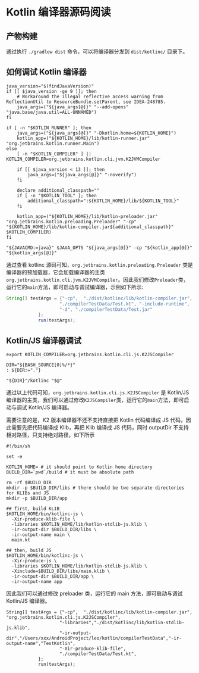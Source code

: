 # Kotlin 编译器源码阅读
## 产物构建
通过执行 `./gradlew dist` 命令，可以将编译器分发到 `dist/kotlinc/` 目录下。

## 如何调试 Kotlin 编译器
```
java_version="$(findJavaVersion)"
if [[ $java_version -ge 9 ]]; then
    # Workaround the illegal reflective access warning from ReflectionUtil to ResourceBundle.setParent, see IDEA-248785.
    java_args=("${java_args[@]}" "--add-opens" "java.base/java.util=ALL-UNNAMED")
fi

if [ -n "$KOTLIN_RUNNER" ]; then
    java_args=("${java_args[@]}" "-Dkotlin.home=${KOTLIN_HOME}")
    kotlin_app=("${KOTLIN_HOME}/lib/kotlin-runner.jar" "org.jetbrains.kotlin.runner.Main")
else
    [ -n "$KOTLIN_COMPILER" ] || KOTLIN_COMPILER=org.jetbrains.kotlin.cli.jvm.K2JVMCompiler

    if [[ $java_version < 13 ]]; then
        java_args=("${java_args[@]}" "-noverify")
    fi

    declare additional_classpath=""
    if [ -n "$KOTLIN_TOOL" ]; then
        additional_classpath=":${KOTLIN_HOME}/lib/${KOTLIN_TOOL}"
    fi

    kotlin_app=("${KOTLIN_HOME}/lib/kotlin-preloader.jar" "org.jetbrains.kotlin.preloading.Preloader" "-cp" "${KOTLIN_HOME}/lib/kotlin-compiler.jar${additional_classpath}" $KOTLIN_COMPILER)
fi

"${JAVACMD:=java}" $JAVA_OPTS "${java_args[@]}" -cp "${kotlin_app[@]}" "${kotlin_args[@]}"
```

通过查看 kotlinc 源码可知，`org.jetbrains.kotlin.preloading.Preloader` 类是编译器的预加载器，它会加载编译器的主类 `org.jetbrains.kotlin.cli.jvm.K2JVMCompiler`。因此我们修改`Preloader`类，运行它的`main`方法，即可启动与调试编译器，示例如下所示:

```java
String[] testArgs = {"-cp",  "./dist/kotlinc/lib/kotlin-compiler.jar", "org.jetbrains.kotlin.cli.jvm.K2JVMCompiler",
                    "./compilerTestData/Test.kt", "-include-runtime",
                    "-d", "./compilerTestData/Test.jar"
            };
            run(testArgs);
```

## Kotlin/JS 编译器调试
```
export KOTLIN_COMPILER=org.jetbrains.kotlin.cli.js.K2JSCompiler

DIR="${BASH_SOURCE[0]%/*}"
: ${DIR:="."}

"${DIR}"/kotlinc "$@"
```

通过以上代码可知，`org.jetbrains.kotlin.cli.js.K2JSCompiler` 是 Kotlin/JS 编译器的主类，我们可以通过修改`K2JSCompiler`类，运行它的`main`方法，即可启动与调试 Kotlin/JS 编译器。

需要注意的是，K2 版本编译器不还不支持直接把 Kotlin 代码编译成 JS 代码，因此需要先把代码编译成 Klib，再把 Klib 编译成 JS 代码，同时 outputDir 不支持相对路径，只支持绝对路径，如下所示

```
#!/bin/sh

set -e

KOTLIN_HOME= # it should point to Kotlin home directory
BUILD_DIR=`pwd`/build # it must be absolute path

rm -rf $BUILD_DIR
mkdir -p $BUILD_DIR/libs # there should be two separate directories for KLIBs and JS
mkdir -p $BUILD_DIR/app

## first, build KLIB
$KOTLIN_HOME/bin/kotlinc-js \
  -Xir-produce-klib-file \
  -libraries $KOTLIN_HOME/lib/kotlin-stdlib-js.klib \
  -ir-output-dir $BUILD_DIR/libs \
  -ir-output-name main \
  main.kt

## then, build JS
$KOTLIN_HOME/bin/kotlinc-js \
  -Xir-produce-js \
  -libraries $KOTLIN_HOME/lib/kotlin-stdlib-js.klib \
  -Xinclude=$BUILD_DIR/libs/main.klib \
  -ir-output-dir $BUILD_DIR/app \
  -ir-output-name app
```

因此我们可以通过修改 preloader 类，运行它的 main 方法，即可启动与调试 Kotlin/JS 编译器。

```
String[] testArgs = {"-cp",  "./dist/kotlinc/lib/kotlin-compiler.jar", "org.jetbrains.kotlin.cli.js.K2JSCompiler",
                    "-libraries","./dist/kotlinc/lib/kotlin-stdlib-js.klib",
                    "-ir-output-dir","/Users/xxx/AndroidProject/leo/kotlin/compilerTestData","-ir-output-name","TestKotlin",
                    "-Xir-produce-klib-file",
                    "./compilerTestData/Test.kt",
            };
            run(testArgs);
```
